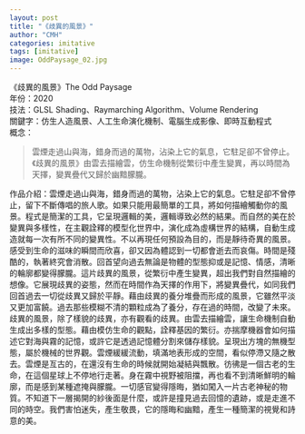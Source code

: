 ```yaml
---
layout: post
title: "《歧異的風景》"
author: "CMH"
categories: imitative
tags: [imitative]
image: OddPaysage_02.jpg
---
```


《歧異的風景》The Odd Paysage  
年份：2020  
技法：GLSL Shading、Raymarching Algorithm、Volume Rendering  
關鍵字：仿生人造風景、人工生命演化機制、電腦生成影像、即時互動程式  
概念：  
>雲煙走過山與海，錯身而過的萬物，沾染上它的氣息，它駐足卻不曾停止。《歧異的風景》由雲去描繪雲，仿生命機制從繁衍中產生變異，再以時間為天擇，變異疊代又歸於幽黯朦朧。  

作品介紹：雲煙走過山與海，錯身而過的萬物，沾染上它的氣息。它駐足卻不曾停止，留下不斷傳唱的旅人歌。如果只能用最簡單的工具，將如何描繪觸動你的風景。程式是簡潔的工具，它呈現邏輯的美，邏輯導致必然的結果。而自然的美在於變異與多樣性，在主觀詮釋的模型化世界中，演化成為虛構世界的結構，自動生成造就每一次有所不同的變異性。不以再現任何預設為目的，而是靜待奇異的風景。感受到生命的滋味的瞬間而欣喜，卻又因為體認到一切都會逝去而哀傷。時間是殘酷的，執著終究會消散。回首望向過去無論是物體的型態抑或是記憶、情感，清晰的輪廓都變得朦朧。這片歧異的風景，從繁衍中產生變異，超出我們對自然描繪的想像。它展現歧異的姿態，然而在時間作為天擇的作用下，將變異疊代，如同我們回首過去一切從歧異又歸於平靜。藉由歧異的養分堆疊而形成的風景，它雖然平淡又更加富饒。過去那些模糊不清的顆粒成為了養分，存在過的時間，改變了未來。歧異的風景，除了樣貌的歧異，亦有觀看的歧異。由雲去描繪雲，讓生命機制自動生成出多樣的型態。藉由模仿生命的觀點，詮釋基因的繁衍。亦揣摩機器會如何描述它對海與霧的記憶，或許它是透過記憶體分割來儲存樣貌。呈現出方塊的無機型態，屬於機械的世界觀。雲煙緩緩流動，填滿地表形成的空間，看似停滯又隨之散去。雲煙是亙古的，在還沒有生命的時候就開始凝結與飄散。彷彿是一個古老的生命，在這個星球上不停地行走著。身在霧中視野被阻擋，再也看不到清晰鮮明的輪廓，而是感到某種遮掩與朦朧。一切感官變得隱晦，猶如闖入一片古老神秘的物質。不知道下一層揭開的紗後面是什麼，或許是撞見過去回憶的遺跡，或是走進不同的時空。我們害怕迷失，產生敬畏，它的隱晦和幽黯，產生一種簡潔的視覺和詩意的美。  
